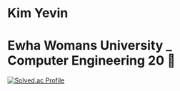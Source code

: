 # Kim Yevin
# Ewha Womans University _ Computer Engineering 20 🌱

[![Solved.ac Profile](http://mazassumnida.wtf/api/generate_badge?boj=dande_lion)](https://solved.ac/dande_lion)

<!--
**Yevin-WIN/Yevin-WIN** is a ✨ _special_ ✨ repository because its `README.md` (this file) appears on your GitHub profile.

Here are some ideas to get you started:

- 🔭 I’m currently working on ...
- 🌱 I’m currently learning ...
- 👯 I’m looking to collaborate on ...
- 🤔 I’m looking for help with ...
- 💬 Ask me about ...
- 📫 How to reach me: ...
- 😄 Pronouns: ...
- ⚡ Fun fact: ...
-->
